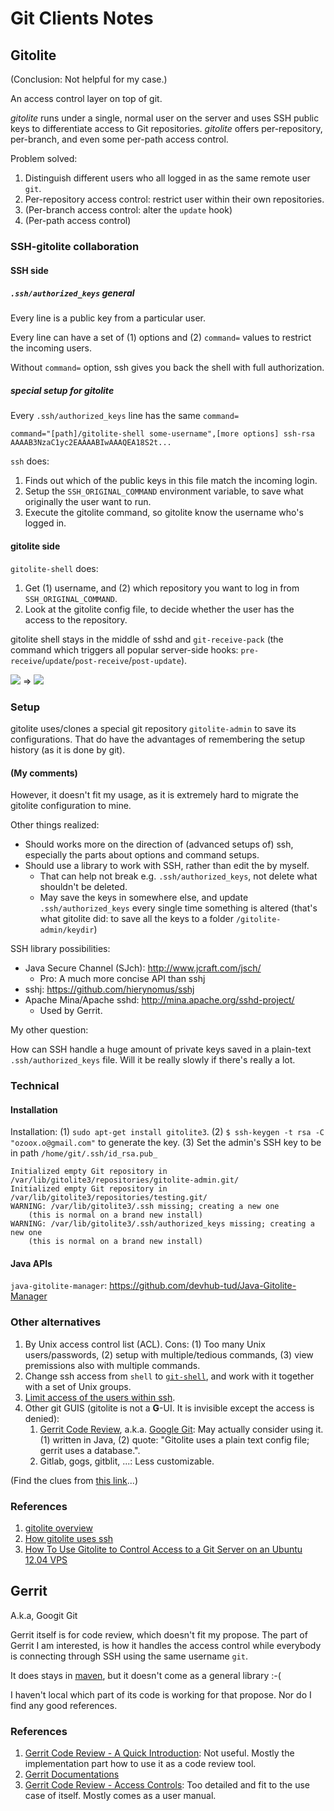 # Git Clients Notes

## Gitolite

(Conclusion: Not helpful for my case.)

An access control layer on top of git.

*gitolite* runs under a single, normal user on the server and uses SSH public keys to differentiate access to Git repositories. *gitolite* offers per-repository, per-branch, and even some per-path access control.

Problem solved:

1. Distinguish different users who all logged in as the same remote user `git`.
1. Per-repository access control: restrict user within their own repositories.
1. (Per-branch access control: alter the `update` hook)
1. (Per-path access control)

### SSH-gitolite collaboration

#### SSH side

##### `.ssh/authorized_keys` general

Every line is a public key from a particular user.

Every line can have a set of (1) options and (2) `command=` values to restrict the incoming users.

Without `command=` option, ssh gives you back the shell with full authorization.

##### special setup for gitolite

Every `.ssh/authorized_keys` line has the same `command=`

```
command="[path]/gitolite-shell some-username",[more options] ssh-rsa AAAAB3NzaC1yc2EAAAABIwAAAQEA18S2t...
```

`ssh` does:

1. Finds out which of the public keys in this file match the incoming login.
2. Setup the `SSH_ORIGINAL_COMMAND` environment variable, to save what originally the user want to run.
3. Execute the gitolite command, so gitolite know the username who's logged in.

#### gitolite side

`gitolite-shell` does:

1. Get (1) username, and (2) which repository you want to log in from `SSH_ORIGINAL_COMMAND`.
2. Look at the gitolite config file, to decide whether the user has the access to the repository.

gitolite shell stays in the middle of sshd and `git-receive-pack` (the command which triggers all popular server-side hooks: `pre-receive`/`update`/`post-receive`/`post-update`).

![](http://gitolite.com/gitolite/ov01.png "") => ![](http://gitolite.com/gitolite/ov02.png "")

### Setup

gitolite uses/clones a special git repository `gitolite-admin` to save its configurations. That do have the advantages of remembering the setup history (as it is done by git).

#### (My comments)

However, it doesn't fit my usage, as it is extremely hard to migrate the gitolite configuration to mine.

Other things realized:

+ Should works more on the direction of (advanced setups of) ssh, especially the parts about options and command setups.
+ Should use a library to work with SSH, rather than edit the by myself.
    + That can help not break e.g. `.ssh/authorized_keys`, not delete what shouldn't be deleted.
    + May save the keys in somewhere else, and update `.ssh/authorized_keys` every single time something is altered (that's what gitolite did: to save all the keys to a folder `/gitolite-admin/keydir`)

SSH library possibilities:

+ Java Secure Channel (SJch): http://www.jcraft.com/jsch/
    + Pro: A much more concise API than sshj
+ sshj: https://github.com/hierynomus/sshj
+ Apache Mina/Apache sshd: http://mina.apache.org/sshd-project/
    + Used by Gerrit.

My other question:

How can SSH handle a huge amount of private keys saved in a plain-text `.ssh/authorized_keys` file. Will it be really slowly if there's really a lot.

### Technical

#### Installation

Installation: (1) `sudo apt-get install gitolite3`. (2) `$ ssh-keygen -t rsa -C "ozoox.o@gmail.com"` to generate the key. (3) Set the admin's SSH key to be in path `/home/git/.ssh/id_rsa.pub_`

```
Initialized empty Git repository in /var/lib/gitolite3/repositories/gitolite-admin.git/
Initialized empty Git repository in /var/lib/gitolite3/repositories/testing.git/
WARNING: /var/lib/gitolite3/.ssh missing; creating a new one
    (this is normal on a brand new install)
WARNING: /var/lib/gitolite3/.ssh/authorized_keys missing; creating a new one
    (this is normal on a brand new install)
```

#### Java APIs

`java-gitolite-manager`: https://github.com/devhub-tud/Java-Gitolite-Manager

### Other alternatives

1. By Unix access control list (ACL). Cons: (1) Too many Unix users/passwords, (2) setup with multiple/tedious commands, (3) view premissions also with multiple commands.
1. Change ssh access from `shell` to [`git-shell`](https://git-scm.com/docs/git-shell), and work with it together with a set of Unix groups.
1. [Limit access of the users within ssh](https://prefetch.net/blog/index.php/2006/09/05/limiting-access-to-openssh-directives/).
1. Other git GUIS (gitolite is not a **G**-UI. It is invisible except the access is denied):
    1. [Gerrit Code Review](https://gerrit.googlesource.com/), a.k.a. [Google Git](https://gerrit.googlesource.com/): May actually consider using it.   (1) written in Java, (2) quote: "Gitolite uses a plain text config file; gerrit uses a database.".
    1. Gitlab, gogs, gitblit, ...: Less customizable.

(Find the clues from [this link](https://serverfault.com/questions/170048/create-ssh-user-with-limited-privileges-to-only-use-git-repository)...)

### References

1. [gitolite overview](http://gitolite.com/gitolite/overview/)
1. [How gitolite uses ssh](http://gitolite.com/gitolite/glssh/index.html)
1. [How To Use Gitolite to Control Access to a Git Server on an Ubuntu 12.04 VPS ](https://www.digitalocean.com/community/tutorials/how-to-use-gitolite-to-control-access-to-a-git-server-on-an-ubuntu-12-04-vps)

## Gerrit

A.k.a, Googit Git

Gerrit itself is for code review, which doesn't fit my propose. The part of Gerrit I am interested, is how it handles the access control while everybody is connecting through SSH using the same username `git`.

It does stays in [maven](https://mvnrepository.com/artifact/com.google.gerrit), but it doesn't come as a general library :-(

I haven't local which part of its code is working for that propose. Nor do I find any good references.

### References

1. [Gerrit Code Review - A Quick Introduction](https://review.openstack.org/Documentation/intro-quick.html): Not useful. Mostly the implementation part how to use it as a code review tool.
1. [Gerrit Documentations](https://gerrit-documentation.storage.googleapis.com/Documentation/2.14.5.1/index.html)
1. [Gerrit Code Review - Access Controls](https://review.openstack.org/Documentation/access-control.html): Too detailed and fit to the use case of itself. Mostly comes as a user manual.

